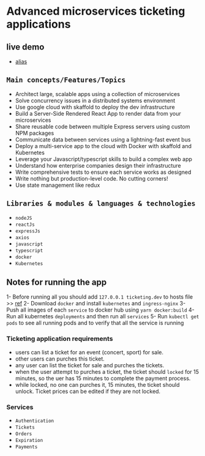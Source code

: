 # Advanced microservices ticketing applications

## live demo

- [alias](0)

## `Main concepts/Features/Topics`

- Architect large, scalable apps using a collection of microservices
- Solve concurrency issues in a distributed systems environment
- Use google cloud with skaffold to deploy the dev infrastructure
- Build a Server-Side Rendered React App to render data from your microservices
- Share reusable code between multiple Express servers using custom NPM packages
- Communicate data between services using a lightning-fast event bus
- Deploy a multi-service app to the cloud with Docker with skaffold and Kubernetes
- Leverage your Javascript/typescript skills to build a complex web app
- Understand how enterprise companies design their infrastructure
- Write comprehensive tests to ensure each service works as designed
- Write nothing but production-level code. No cutting corners!
- Use state management like redux

## `Libraries & modules & languages & technologies`

- `nodeJS`
- `reactJs`
- `expressJs`
- `axios`
- `javascript`
- `typescript`
- `docker`
- `Kubernetes`

## Notes for running the app

1- Before running all you should add `127.0.0.1 ticketing.dev` to hosts file >>
[ref](https://library.netapp.com/ecmdocs/ECMP1155586/html/GUID-DBF81E5C-CF3C-4B07-AF01-83A625F2B4BF.html)
2- Download `docker` and install `kubernetes` and `ingress-nginx`
3- Push all images of each `service` to docker hub using `yarn docker:build`
4- Run all kubernetes `deployments` and then run all `services`
5- Run `kubectl get pods` to see all running pods and to verify that all the
service is running

### Ticketing application requirements

- users can list a ticket for an event (concert, sport) for sale.
- other users can purches this ticket.
- any user can list the ticket for sale and purches the tickets.
- when the user attempt to purches a ticket, the ticket should `locked` for 15
  minutes, so the uer has 15 minutes to complete the payment process.
- while locked, no one can purches it, 15
  minutes, the ticket should unlock.
  Ticket prices can be edited if they are not locked.

### Services

- `Authentication`
- `Tickets`
- `Orders`
- `Expiration`
- `Payments`

####
